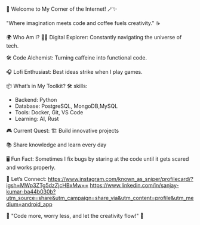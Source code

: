 
🎩 Welcome to My Corner of the Internet! 🪄✨

"Where imagination meets code and coffee fuels creativity." ☕


🌍 Who Am I?
🧑‍🚀 Digital Explorer: Constantly navigating the universe of tech.

🛠️ Code Alchemist: Turning caffeine into functional code.

🎧 Lofi Enthusiast: Best ideas strike when I play games. 

📦 What’s in My Toolkit? 🛠️
skills:
  - Backend: Python
  - Database: PostgreSQL, MongoDB,MySQL
  - Tools: Docker, Git, VS Code
  - Learning: AI, Rust

🎮 Current Quest:
🏗️ Build innovative projects

📚 Share knowledge and learn every day


🖥️ Fun Fact: Sometimes I fix bugs by staring at the code until it gets scared and works properly.


🚀 Let’s Connect:
https://www.instagram.com/known_as_sniper/profilecard/?igsh=MWp3ZTg5dzZjcHBxMw==
https://www.linkedin.com/in/sanjay-kumar-ba44b030b?utm_source=share&utm_campaign=share_via&utm_content=profile&utm_medium=android_app

🌟 "Code more, worry less, and let the creativity flow!" 🚀










